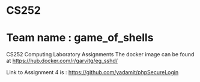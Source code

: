 # CS252
# Team name : game_of_shells
CS252 Computing Laboratory Assignments 
The docker image can be found at https://hub.docker.com/r/garvitg/eg_sshd/

Link to Assignment 4 is : https://github.com/yadamit/phpSecureLogin
